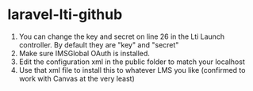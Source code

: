# laravel-lti-github

1. You can change the key and secret on line 26 in the Lti Launch controller. By default they are "key" and "secret"
2. Make sure IMSGlobal OAuth is installed.
3. Edit the configuration xml in the public folder to match your localhost
4. Use that xml file to install this to whatever LMS you like (confirmed to work with Canvas at the very least)
